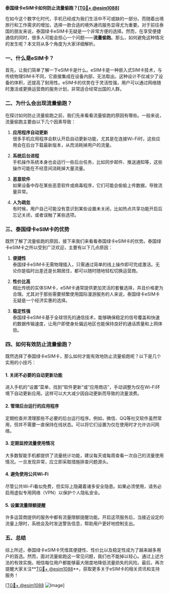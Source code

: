 **泰国绿卡eSIM卡如何防止流量偷跑？[[TG💪+ @esim1088](https://t.me/s/esim1088)]**

在如今这个数字化时代，手机已经成为我们生活中不可或缺的一部分。而随着出境旅行和工作需求的增加，选择一款合适的境外通讯服务显得尤为重要。对于前往泰国的朋友来说，泰国绿卡eSIM卡无疑是一个非常方便的选择。然而，在享受便捷通信的同时，很多人可能会担心一个问题——**流量偷跑**。那么，如何避免这种情况的发生呢？本文将从多个角度为大家详细解析。

### 一、什么是eSIM卡？

首先，让我们简单了解一下eSIM卡是什么。eSIM卡是一种嵌入式SIM卡技术，与传统物理SIM卡不同，它直接集成在设备内部，无法取出。这种设计不仅减少了设备的体积，还提高了耐用性。eSIM卡的优势在于灵活性强，用户可以通过网络随时激活或更换运营商的服务计划，非常适合经常出国的人群。

### 二、为什么会出现流量偷跑？

在探讨如何防止流量偷跑之前，我们先来看看流量偷跑的原因有哪些。一般来说，流量偷跑主要由以下几个因素导致：

1. **应用程序自动更新**  
   很多手机应用程序会默认开启自动更新功能，尤其是在连接Wi-Fi时，这些应用会在后台下载最新版本，从而消耗掉用户的流量。
   
2. **系统后台进程**  
   手机操作系统本身也会运行一些后台任务，比如同步邮件、推送通知等，这些操作可能在不经意间消耗掉大量流量。

3. **恶意软件**  
   如果设备中存在某些恶意软件或病毒程序，它们可能会偷偷上传数据，导致流量异常。

4. **人为疏忽**  
   有时候，用户自己可能没有意识到某些设置未关闭，比如热点共享功能开启后忘记关闭，或者误触了某些选项。

### 三、泰国绿卡eSIM卡的优势

既然了解了流量偷跑的原因，接下来我们来看看泰国绿卡eSIM卡的优势。泰国绿卡eSIM卡之所以受到广泛欢迎，主要有以下几点原因：

1. **便捷性**  
   泰国绿卡eSIM卡无需物理插入，只需通过简单的线上操作即可完成激活。无论你是临时出差还是长期居住，都可以随时随地轻松切换运营商。

2. **性价比高**  
   相比传统的实体SIM卡，eSIM卡通常提供更加灵活的套餐选择，并且价格更为合理。尤其对于那些需要频繁使用国际漫游服务的人来说，泰国绿卡eSIM卡无疑是一个经济实惠的选择。

3. **稳定性强**  
   泰国绿卡eSIM卡基于全球领先的通信技术，能够确保稳定的信号覆盖和快速的数据传输速度，让用户即使身处偏远地区也能保持良好的通话质量和上网体验。

### 四、如何有效防止流量偷跑？

既然选择了泰国绿卡eSIM卡，那么如何才能有效地防止流量偷跑呢？以下是几个实用的小技巧：

#### 1. 关闭不必要的自动更新功能
进入手机的“设置”菜单，找到“软件更新”或“应用商店”，手动调整为仅在Wi-Fi环境下自动更新应用。这样可以大大减少因自动更新而导致的流量浪费。

#### 2. 管理后台运行的应用程序
定期检查并清理那些不必要的后台运行程序。例如，微信、QQ等社交软件虽然常用，但并不需要一直保持在线状态。可以将它们设置为仅在使用时才允许访问网络。

#### 3. 定期监控流量使用情况
大多数智能手机都提供了流量统计功能，建议每天或每周查看一次自己的流量使用情况。一旦发现异常，应立即采取措施排查问题源头。

#### 4. 避免使用公共Wi-Fi
尽管公共Wi-Fi看似免费，但实际上隐藏着诸多安全隐患。如果必须使用，请务必启用虚拟专用网络（VPN）以保护个人隐私安全。

#### 5. 设置流量限额提醒
许多运营商提供的服务中都有流量限额提醒功能。开启这项服务后，当接近设定的流量上限时，系统会及时发送警告信息，帮助用户更好地控制支出。

### 五、总结

综上所述，泰国绿卡eSIM卡凭借其便捷性、性价比以及稳定性成为了越来越多用户的首选。然而，面对流量偷跑这一常见问题，我们也不能掉以轻心。通过上述方法的有效实施，相信每位用户都能够最大限度地降低流量损失的风险。最后，再次提醒大家关注**[TG💪+ @esim1088](https://t.me/s/esim1088)**，获取更多关于eSIM卡的相关资讯和支持服务！

[[TG💪+ @esim1088](https://t.me/s/esim1088) ![Image](https://i.postimg.cc/4NQfJmqS/Snipaste-2025-05-13-00-14-12.png)]